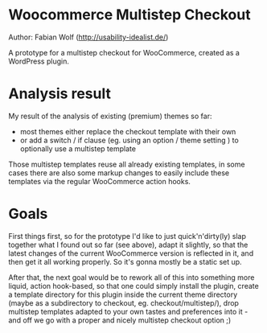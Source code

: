 Woocommerce Multistep Checkout
==============================

Author: Fabian Wolf (http://usability-idealist.de/)

A prototype for a multistep checkout for WooCommerce, created as a WordPress plugin.

Analysis result
===============

My result of the analysis of existing (premium) themes so far:

- most themes either replace the checkout template with their own
- or add a switch / if clause (eg. using an option / theme setting ) to optionally use a multistep template

Those multistep templates reuse all already existing templates, in some cases there are also some markup changes to easily include these templates via the regular WooCommerce action hooks.

Goals
=====

First things first, so for the prototype I'd like to just quick'n'dirty(ly) slap together what I found out so far (see above), adapt it slightly, so that the latest changes of the current WooCommerce version is reflected in it, and then get it all working properly. So it's gonna mostly be a static set up.

After that, the next goal would be to rework all of this into something more liquid, action hook-based, so that one could simply install the plugin, create a template directory for this plugin inside the current theme directory (maybe as a subdirectory to checkout, eg. checkout/multistep/), drop multistep templates adapted to your own tastes and preferences into it - and off we go with a proper and nicely multistep checkout option ;)

